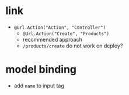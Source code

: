 # link

- `@Url.Action("Action", "Controller")`
  - `@Url.Action("Create", "Products")`
  - recommended approach
  - `/products/create` do not work on deploy?

# model binding

- add `name` to input tag
